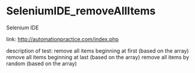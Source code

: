 # SeleniumIDE_removeAllItems

Selenium IDE

link:
http://automationpractice.com/index.php

description of test:
remove all items beginning at first (based on the array)
remove all items beginning at last (based on the array)
remove all items by random (based on the array)
